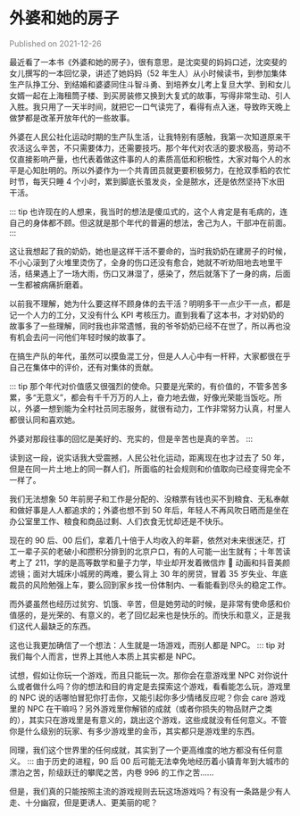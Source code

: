 # 外婆和她的房子

<font color=gray>Published on 2021-12-26</font>

最近看了一本书《外婆和她的房子》，很有意思，是沈奕斐的妈妈口述，沈奕斐的女儿撰写的一本回忆录，讲述了她妈妈（52 年生人）从小时候读书，到参加集体生产队挣工分、到结婚和婆婆同住斗智斗勇、到培养女儿考上复旦大学、到和女儿女婿一起在上海租筒子楼、到买房装修又换到大复式的故事，写得非常生动、引人入胜。我只用了一天半时间，就把它一口气读完了，看得有点入迷，导致昨天晚上做梦都是改革开放年代的一些故事。

外婆在人民公社化运动时期的生产队生活，让我特别有感触，我第一次知道原来干农活这么辛苦，不只需要体力，还需要技巧。那个年代对农活的要求极高，劳动不仅直接影响产量，也代表着做这件事的人的素质高低和积极性，大家对每个人的水平是心知肚明的。所以外婆作为一个共青团员就更要积极努力，在抢双季稻的农忙时节，每天只睡 4 个小时，累到脚底长茧发炎，全是脓水，还是依然坚持下水田干活。

::: tip
也许现在的人想来，我当时的想法是傻瓜式的，这个人肯定是有毛病的，连自己的身体都不顾。但这就是那个年代的普遍的想法，舍己为人，干部冲在前面。
:::

这让我想起了我的奶奶，她也是这样干活不要命的，当时我奶奶在建房子的时候，不小心滚到了火堆里烫伤了，全身的伤口还没有愈合，她就不听劝阻地去地里干活，结果遇上了一场大雨，伤口又淋湿了，感染了，然后就落下了一身的病，后面一生都被病痛折磨着。

以前我不理解，她为什么要这样不顾身体的去干活？明明多干一点少干一点，都是记一个人力的工分，又没有什么 KPI 考核压力。直到我看了这本书，才对奶奶的故事多了一些理解，同时我也非常遗憾，我的爷爷奶奶已经不在世了，所以再也没有机会去问一问他们年轻时候的故事了。

在搞生产队的年代，虽然可以摸鱼混工分，但是人人心中有一杆秤，大家都很在乎自己在集体中的评价，还有对集体的贡献。

::: tip
那个年代对价值感又很强烈的使命。只要是光荣的，有价值的，不管多苦多累，多“无意义”，都会有千千万万的人上，奋力地去做，好像光荣能当饭吃。所以，外婆一想到能为全村社员同志服务，就很有动力，工作非常努力认真，村里人都很认同和喜欢她。

外婆对那段往事的回忆是美好的、充实的，但是辛苦也是真的辛苦。
:::

读到这一段，说实话我大受震撼，人民公社化运动，距离现在也才过去了 50 年，但是在同一片土地上的同一群人们，所面临的社会规则和价值取向已经变得完全不一样了。

我们无法想象 50 年前房子和工作是分配的、没粮票有钱也买不到粮食、无私奉献和做好事是人人都追求的；外婆也想不到 50 年后，年轻人不再风吹日晒而是坐在办公室里工作、粮食和商品过剩、人们衣食无忧却还是不快乐。

现在的 90 后、00 后们，拿着几十倍于人均收入的年薪，依然对未来很迷茫，打工一辈子买的老破小和攒积分排到的北京户口，有的人可能一出生就有；十年苦读考上了 211，学的是高等数学和量子力学，毕业却开发着微信炸 💩 动画和抖音美颜滤镜；面对大城床小城房的两难，要么背上 30 年的房贷，冒着 35 岁失业、年底裁员的风险勉强上车，要么回到家乡找一份体制内、一看能看到尽头的稳定工作。

而外婆虽然也经历过贫穷、饥饿、辛苦，但是她劳动的时候，是非常有使命感和价值感的，是光荣的、有意义的，老了回忆起来也是快乐的。而快乐和意义，正是我们这代人最缺乏的东西。

这也让我更加确信了一个想法：人生就是一场游戏，而别人都是 NPC。
::: tip
对我们每个人而言，世界上其他人本质上其实都是 NPC。

试想，假如让你玩一个游戏，而且只能玩一次。那你会在意游戏里 NPC 对你说什么或者做什么吗？你的想法和目的肯定是去探索这个游戏，看看能怎么玩，游戏里的 NPC 说的话哪怕冒犯你打击你，又能引起你多少情绪反应呢？你会 care 游戏里的 NPC 在干嘛吗？另外游戏里你解锁的成就（或者你损失的物品财产之类的），其实只在游戏里是有意义的，跳出这个游戏，这些成就没有任何意义。不管你是什么级别的玩家、有多少游戏里的金币，其实都只是游戏里的东西。

同理，我们这个世界里的任何成就，其实到了一个更高维度的地方都没有任何意义。
:::
由于历史的进程，90 后 00 后可能无法幸免地经历着小镇青年到大城市的漂泊之苦，阶级跃迁的攀爬之苦，内卷 996 的工作之苦……

但是，我们真的只能按照主流的游戏规则去玩这场游戏吗？有没有一条路是少有人走、十分幽寂，但是更诱人、更美丽的呢？
